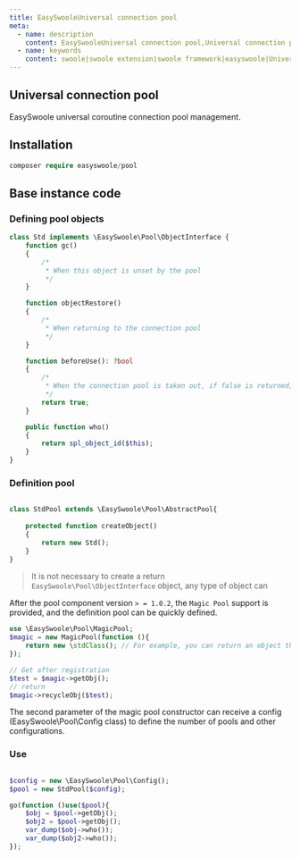 ```yaml
---
title: EasySwooleUniversal connection pool
meta:
  - name: description
    content: EasySwooleUniversal connection pool,Universal connection pool,easyswooleUniversal connection pool
  - name: keywords
    content: swoole|swoole extension|swoole framework|easyswoole|Universal connection pool|swoole Universal connection pool|Universal connection pool
---
```

## Universal connection pool

EasySwoole universal coroutine connection pool management.

## Installation
```php
composer require easyswoole/pool
```


## Base instance code
### Defining pool objects
```php
class Std implements \EasySwoole\Pool\ObjectInterface {
    function gc()
    {
        /*
         * When this object is unset by the pool
         */
    }

    function objectRestore()
    {
        /*
         * When returning to the connection pool
         */
    }

    function beforeUse(): ?bool
    {
        /*
         * When the connection pool is taken out, if false is returned, the current object is discarded for recycling.
         */
        return true;
    }

    public function who()
    {
        return spl_object_id($this);
    }
}
```
### Definition pool
```php

class StdPool extends \EasySwoole\Pool\AbstractPool{
    
    protected function createObject()
    {
        return new Std();
    }
}

```
> It is not necessary to create a return `EasySwoole\Pool\ObjectInterface` object, any type of object can

After the pool component version `> = 1.0.2`, the `Magic Pool` support is provided, and the definition pool can be quickly defined.

```php
use \EasySwoole\Pool\MagicPool;
$magic = new MagicPool(function (){
    return new \stdClass(); // For example, you can return an object that implements ObjectInterface
});

// Get after registration
$test = $magic->getObj();
// return
$magic->recycleObj($test);
```

The second parameter of the magic pool constructor can receive a config (EasySwoole\Pool\Config class) to define the number of pools and other configurations.


### Use
```php

$config = new \EasySwoole\Pool\Config();
$pool = new StdPool($config);

go(function ()use($pool){
    $obj = $pool->getObj();
    $obj2 = $pool->getObj();
    var_dump($obj->who());
    var_dump($obj2->who());
});
```

